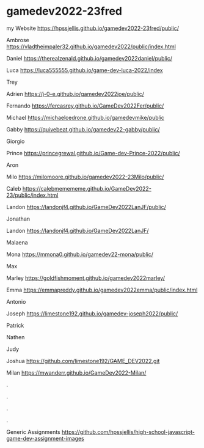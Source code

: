 # gamedev2022-23fred


my Website   https://hpssjellis.github.io/gamedev2022-23fred/public/


Ambrose   https://vladtheimpaler32.github.io/gamedev2022/public/index.html

Daniel   https://therealzenald.github.io/gamedev2022daniel/public/

Luca  https://luca555555.github.io/game-dev-luca-2022/index

Trey

Adrien   https://j-0-e.github.io/gamedev2022joe/public/

Fernando  https://fercasrey.github.io/GameDev2022Fer/public/

Michael  https://michaelcedrone.github.io/gamedevmike/public

Gabby   https://quivebeat.github.io/gamedev22-gabby/public/

Giorgio

Prince   https://princegrewal.github.io/Game-dev-Prince-2022/public/

Aron

Milo   https://milomoore.github.io/gamedev2022-23Milo/public/

Caleb   https://calebmemememe.github.io/GameDev2022-23/public/index.html

Landon    https://landonjf4.github.io/GameDev2022LanJF/public/

Jonathan

Landon   https://landonjf4.github.io/GameDev2022LanJF/

Malaena

Mona   https://mmona0.github.io/gamedev22-mona/public/

Max

Marley   https://goldfishmoment.github.io/gamedev2022marley/

Emma  https://emmapreddy.github.io/gamedev2022emma/public/index.html

Antonio

Joseph    https://limestone192.github.io/gamedev-joseph2022/public/

Patrick

Nathen

Judy

Joshua   https://github.com/limestone192/GAME_DEV2022.git

Milan  https://mwanderr.github.io/GameDev2022-Milan/



































.




.





.



.

































Generic Assignments https://github.com/hpssjellis/high-school-javascript-game-dev-assignment-images
